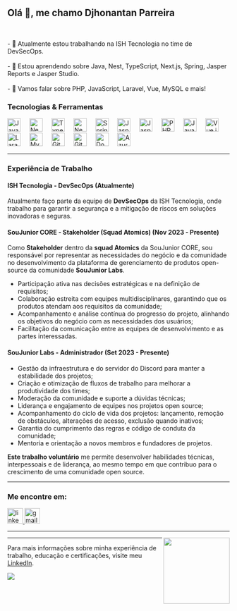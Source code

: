 <h2 align="left">Olá 👋, me chamo Djhonantan Parreira</h2>

<br clear="both">

<p align="left">- 🔭 Atualmente estou trabalhando na ISH Tecnologia no time de DevSecOps. <br><br>- 🌱 Estou aprendendo sobre Java, Nest, TypeScript, Next.js, Spring, Jasper Reports e Jasper Studio. <br><br>- 💬 Vamos falar sobre PHP, JavaScript, Laravel, Vue, MySQL e mais!</p>

### Tecnologias & Ferramentas

<div align="left">
  <img src="https://img.shields.io/badge/Java-007396?logo=java&logoColor=white" height="30" alt="Java logo" />
  <img width="12" />
  <img src="https://img.shields.io/badge/NestJS-E0234E?logo=nestjs&logoColor=white" height="30" alt="NestJS logo" />
  <img width="12" />
  <img src="https://img.shields.io/badge/TypeScript-3178C6?logo=typescript&logoColor=white" height="30" alt="TypeScript logo" />
  <img width="12" />
  <img src="https://img.shields.io/badge/Next.js-000000?logo=next.js&logoColor=white" height="30" alt="Next.js logo" />
  <img width="12" />
  <img src="https://img.shields.io/badge/Spring-6DB33F?logo=spring&logoColor=white" height="30" alt="Spring logo" />
  <img width="12" />
  <img src="https://img.shields.io/badge/Jasper%20Reports-3E9BB7?logo=jasper&logoColor=white" height="30" alt="Jasper Reports logo" />
  <img width="12" />
  <img src="https://img.shields.io/badge/Jasper%20Studio-3E9BB7?logo=jasper&logoColor=white" height="30" alt="Jasper Studio logo" />
  <img width="12" />
  <img src="https://img.shields.io/badge/PHP-777BB4?logo=php&logoColor=white" height="30" alt="PHP logo" />
  <img width="12" />
  <img src="https://img.shields.io/badge/JavaScript-F7DF1E?logo=javascript&logoColor=white" height="30" alt="JavaScript logo" />
  <img width="12" />
  <img src="https://img.shields.io/badge/Vue.js-4FC08D?logo=vue.js&logoColor=white" height="30" alt="Vue.js logo" />
  <img width="12" />
  <img src="https://img.shields.io/badge/Laravel-EF4135?logo=laravel&logoColor=white" height="30" alt="Laravel logo" />
  <img width="12" />
  <img src="https://img.shields.io/badge/MySQL-4479A1?logo=mysql&logoColor=white" height="30" alt="MySQL logo" />
  <img width="12" />
  <img src="https://img.shields.io/badge/Git-F05032?logo=git&logoColor=white" height="30" alt="Git logo" />
  <img width="12" />
  <img src="https://img.shields.io/badge/GitHub-181717?logo=github&logoColor=white" height="30" alt="GitHub logo" />
  <img width="12" />
  <img src="https://img.shields.io/badge/Docker-2496ED?logo=docker&logoColor=white" height="30" alt="Docker logo" />
  <img width="12" />
  <img src="https://img.shields.io/badge/Azure%20DevOps-0078D4?logo=azuredevops&logoColor=white" height="30" alt="Azure DevOps logo" />
</div>

---

### Experiência de Trabalho

#### ISH Tecnologia - DevSecOps (Atualmente)
Atualmente faço parte da equipe de **DevSecOps** da ISH Tecnologia, onde trabalho para garantir a segurança e a mitigação de riscos em soluções inovadoras e seguras.

#### SouJunior CORE - **Stakeholder** (Squad Atomics) (Nov 2023 - Presente)
Como **Stakeholder** dentro da **squad Atomics** da SouJunior CORE, sou responsável por representar as necessidades do negócio e da comunidade no desenvolvimento da plataforma de gerenciamento de produtos open-source da comunidade **SouJunior Labs**. 

- Participação ativa nas decisões estratégicas e na definição de requisitos;
- Colaboração estreita com equipes multidisciplinares, garantindo que os produtos atendam aos requisitos da comunidade;
- Acompanhamento e análise contínua do progresso do projeto, alinhando os objetivos do negócio com as necessidades dos usuários;
- Facilitação da comunicação entre as equipes de desenvolvimento e as partes interessadas.

#### SouJunior Labs - **Administrador** (Set 2023 - Presente)

- Gestão da infraestrutura e do servidor do Discord para manter a estabilidade dos projetos;
- Criação e otimização de fluxos de trabalho para melhorar a produtividade dos times;
- Moderação da comunidade e suporte a dúvidas técnicas;
- Liderança e engajamento de equipes nos projetos open source;
- Acompanhamento do ciclo de vida dos projetos: lançamento, remoção de obstáculos, alterações de acesso, exclusão quando inativos;
- Garantia do cumprimento das regras e código de conduta da comunidade;
- Mentoria e orientação a novos membros e fundadores de projetos.

**Este trabalho voluntário** me permite desenvolver habilidades técnicas, interpessoais e de liderança, ao mesmo tempo em que contribuo para o crescimento de uma comunidade open source.

---

### Me encontre em:

<div align="left">
  <a href="https://linkedin.com/in/djhonantanparreira" target="_blank">
    <img src="https://img.shields.io/static/v1?message=LinkedIn&logo=linkedin&label=&color=0077B5&logoColor=white&labelColor=&style=for-the-badge" height="35" alt="linkedin logo"  />
  </a>
  <a href="mailto:djhonantanparreira@gmail.com" target="_blank">
    <img src="https://img.shields.io/static/v1?message=Gmail&logo=gmail&label=&color=D14836&logoColor=white&labelColor=&style=for-the-badge" height="35" alt="gmail logo"  />
  </a>
</div>

---

<img align="right" height="150" src="https://media.tenor.com/gDyGbfHlyXkAAAAi/a.gif"  />

---

Para mais informações sobre minha experiência de trabalho, educação e certificações, visite meu [LinkedIn](https://www.linkedin.com/in/djhonantanparreira/).

![](http://github-profile-summary-cards.vercel.app/api/cards/profile-details?username=djhonantanparreira&theme=dracula)
